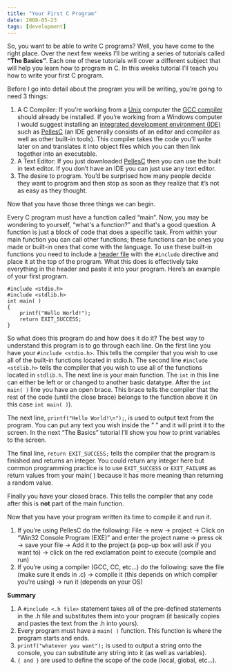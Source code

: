 ```yaml
---
title: "Your First C Program"
date: 2008-05-23
tags: [development]
---
```


So, you want to be able to write C programs? Well, you have come to the right place. Over the next few weeks I’ll be writing a series of tutorials called **“The Basics”**. Each one of these tutorials will cover a different subject that will help you learn how to program in C. In this weeks tutorial I’ll teach you how to write your first C program.

Before I go into detail about the program you will be writing, you’re going to need 3 things:

1. A C Compiler: If you’re working from a [Unix](http://en.wikipedia.org/wiki/Unix)  computer the [GCC compiler](http://gcc.gnu.org/) should already be installed. If you’re working from a Windows computer I would suggest installing an [integrated development environment (IDE)](http://en.wikipedia.org/wiki/Integrated_development_environment) such as [PellesC](http://www.christian-heffner.de/) (an IDE generally consists of an editor and compiler as well as other built-in tools). This compiler takes the code you’ll write later on and translates it into object files which you can then link together into an executable.
2. A Text Editor: If you just downloaded [PellesC](http://www.christian-heffner.de/) then you can use the built in text editor. If you don’t have an IDE you can just use any text editor.
3. The desire to program. You’d be surprised how many people decide they want to program and then stop as soon as they realize that it’s not as easy as they thought.

Now that you have those three things we can begin.

Every C program must have a function called “main”. Now, you may be wondering to yourself, “what's a function?” and that's a good question. A function is just a block of code that does a specific task. From within your main function you can call other functions; these functions can be ones you made or built-in ones that come with the language. To use these built-in functions you need to include a [header file](/posts/the-mysteries-of-pointers/) with the `#include` directive and place it at the top of the program. What this does is effectively take everything in the header and paste it into your program. Here’s an example of your first program.

```
#include <stdio.h>
#include <stdlib.h>
int main( )
{
    printf("Hello World!");
    return EXIT_SUCCESS;
}
```
So what does this program do and how does it do it? The best way to understand this program is to go through each line. On the first line you have your `#include <stdio.h>`. This tells the compiler that you wish to use all of the built-in functions located in stdio.h. The second line `#include <stdlib.h>` tells the compiler that you wish to use all of the functions located in `stdlib.h`. The next line is your main function. The `int` in this line can either be left or or changed to another basic datatype. After the `int main( )` line you have an open brace. This brace tells the compiler that the rest of the code (until the close brace) belongs to the function above it (in this case `int main( )`).

The next line, `printf("Hello World!\n");`, is used to output text from the program. You can put any text you wish inside the ” ” and it will print it to the screen. In the next “The Basics” tutorial I’ll show you how to print variables to the screen.

The final line, `return EXIT_SUCCESS;` tells the compiler that the program is finished and returns an integer. You could return any integer here but common programming practice is to use `EXIT_SUCCESS` or `EXIT_FAILURE` as return values from your main( ) because it has more meaning than returning a random value.

Finally you have your closed brace. This tells the compiler that any code after this is **not** part of the main function.

Now that you have your program written its time to compile it and run it.
1. If you’re using PellesC do the following: File -> new -> project -> Click on “Win32 Console Program (EXE)” and enter the project name -> press ok -> save your file -> Add it to the project (a pop-up box will ask if you want to) -> click on the red exclamation point to execute (compile and run)
2. If you’re using a compiler (GCC, CC, etc…) do the following: save the file (make sure it ends in .c) -> compile it (this depends on which compiler you’re using) -> run it (depends on your OS)

**Summary**
1. A `#include <.h file>`
 statement takes all of the pre-defined statements in the .h file and substitutes them into your program (it basically copies and pastes the text from the .h into yours).
2. Every program must have a `main( )`
 function. This function is where the program starts and ends.
3. `printf("whatever you want");` is used to output a string onto the console, you can substitute any string into it (as well as variables).
4. `{ and }` are used to define the scope of the code (local, global, etc…).
